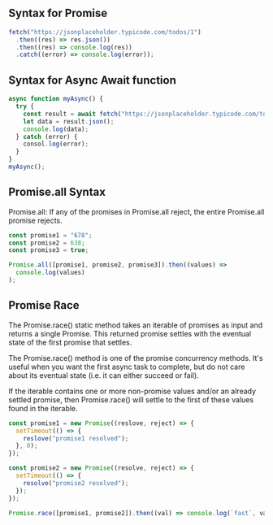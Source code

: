 ## Syntax for Promise

```js
fetch("https://jsonplaceholder.typicode.com/todos/1")
  .then((res) => res.json())
  .then((res) => console.log(res))
  .catch((error) => console.log(error));
```

## Syntax for Async Await function

```js
async function myAsync() {
  try {
    const result = await fetch("https://jsonplaceholder.typicode.com/todos/1");
    let data = result.json();
    console.log(data);
  } catch (error) {
    consol.log(error);
  }
}
myAsync();
```

## Promise.all Syntax

Promise.all: If any of the promises in Promise.all reject, the entire Promise.all promise rejects.

```js
const promise1 = "678";
const promise2 = 638;
const promise3 = true;

Promise.all([promise1, promise2, promise3]).then((values) =>
  console.log(values)
);
```

## Promise Race

The Promise.race() static method takes an iterable of promises as input and returns a single Promise. This returned promise settles with the eventual state of the first promise that settles.

The Promise.race() method is one of the promise concurrency methods. It's useful when you want the first async task to complete, but do not care about its eventual state (i.e. it can either succeed or fail).

If the iterable contains one or more non-promise values and/or an already settled promise, then Promise.race() will settle to the first of these values found in the iterable.

```js
const promise1 = new Promise((reslove, reject) => {
  setTimeout(() => {
    reslove("promise1 resolved");
  }, 0);
});

const promise2 = new Promise((resolve, reject) => {
  setTimeout(() => {
    resolve("promise2 resolved");
  });
});

Promise.race([promise1, promise2]).then((val) => console.log(`fast`, val));
```
